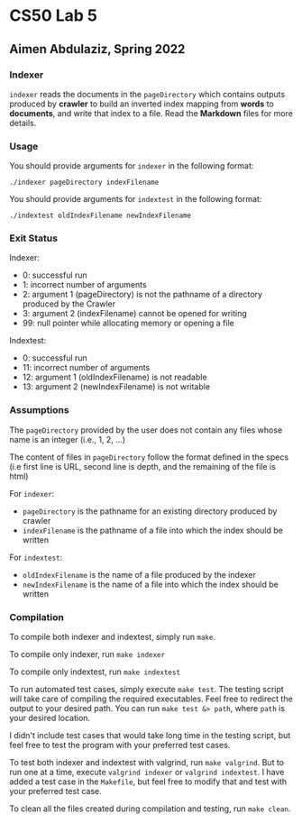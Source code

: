 # CS50 Lab 5
## Aimen Abdulaziz, Spring 2022

### Indexer

`indexer` reads the documents in the `pageDirectory` which contains outputs produced by **crawler** to build an inverted index mapping from **words** to **documents**, and write that index to a file. Read the **Markdown** files for more details.

### Usage

You should provide arguments for `indexer` in the following format: 
```console 
./indexer pageDirectory indexFilename
```

You should provide arguments for `indextest` in the following format: 
```console 
./indextest oldIndexFilename newIndexFilename
```

### Exit Status

Indexer:
- 0: successful run
- 1: incorrect number of arguments
- 2: argument 1 (pageDirectory) is not the pathname of a directory produced by the Crawler
- 3: argument 2 (indexFilename) cannot be opened for writing
- 99: null pointer while allocating memory or opening a file

Indextest:
- 0: successful run
- 11: incorrect number of arguments
- 12: argument 1 (oldIndexFilename) is not readable
- 13: argument 2 (newIndexFilename) is not writable

### Assumptions

The `pageDirectory` provided by the user does not contain any files whose name is an integer (i.e., 1, 2, ...)

The content of files in `pageDirectory` follow the format defined in the specs (i.e first line is URL, second line is depth, and the remaining of the file is html)

For `indexer`:
- `pageDirectory` is the pathname for an existing directory produced by crawler
- `indexFilename` is the pathname of a file into which the index should be written

For `indextest`:
- `oldIndexFilename` is the name of a file produced by the indexer
- `newIndexFilename` is the name of a file into which the index should be written

### Compilation

To compile both indexer and indextest, simply run `make`. 

To compile only indexer, run `make indexer`

To compile only indextest, run `make indextest`

To run automated test cases, simply execute `make test`. The testing script will take care of compiling the required executables. Feel free to redirect the output to your desired path. You can run `make test &> path`, where `path` is your desired location. 

I didn't include test cases that would take long time in the testing script, but feel free to test the program with your preferred test cases.

To test both indexer and indextest with valgrind, run `make valgrind`. But to run one at a time, execute `valgrind indexer` or `valgrind indextest`. I have added a test case in the `Makefile`, but feel free to modify that and test with your preferred test case.

To clean all the files created during compilation and testing, run `make clean`.
